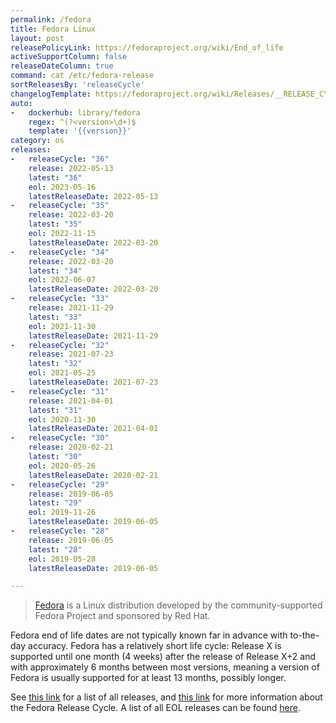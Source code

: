 ```yaml
---
permalink: /fedora
title: Fedora Linux
layout: post
releasePolicyLink: https://fedoraproject.org/wiki/End_of_life
activeSupportColumn: false
releaseDateColumn: true
command: cat /etc/fedora-release
sortReleasesBy: 'releaseCycle'
changelogTemplate: https://fedoraproject.org/wiki/Releases/__RELEASE_CYCLE__/ChangeSet?rd=Releases/__RELEASE_CYCLE__
auto:
-   dockerhub: library/fedora
    regex: ^(?<version>\d+)$
    template: '{{version}}'
category: os
releases:
-   releaseCycle: "36"
    release: 2022-05-13
    latest: "36"
    eol: 2023-05-16
    latestReleaseDate: 2022-05-13
-   releaseCycle: "35"
    release: 2022-03-20
    latest: "35"
    eol: 2022-11-15
    latestReleaseDate: 2022-03-20
-   releaseCycle: "34"
    release: 2022-03-20
    latest: "34"
    eol: 2022-06-07
    latestReleaseDate: 2022-03-20
-   releaseCycle: "33"
    release: 2021-11-29
    latest: "33"
    eol: 2021-11-30
    latestReleaseDate: 2021-11-29
-   releaseCycle: "32"
    release: 2021-07-23
    latest: "32"
    eol: 2021-05-25
    latestReleaseDate: 2021-07-23
-   releaseCycle: "31"
    release: 2021-04-01
    latest: "31"
    eol: 2020-11-30
    latestReleaseDate: 2021-04-01
-   releaseCycle: "30"
    release: 2020-02-21
    latest: "30"
    eol: 2020-05-26
    latestReleaseDate: 2020-02-21
-   releaseCycle: "29"
    release: 2019-06-05
    latest: "29"
    eol: 2019-11-26
    latestReleaseDate: 2019-06-05
-   releaseCycle: "28"
    release: 2019-06-05
    latest: "28"
    eol: 2019-05-28
    latestReleaseDate: 2019-06-05

---
```


> [Fedora](https://getfedora.org/) is a Linux distribution developed by the community-supported Fedora Project and sponsored by Red Hat.

Fedora end of life dates are not typically known far in advance with to-the-day accuracy. Fedora has a relatively short life cycle: Release X is supported until one month (4 weeks) after the release of Release X+2 and with approximately 6 months between most versions, meaning a version of Fedora is usually supported for at least 13 months, possibly longer.

See [this link](https://fedoraproject.org/wiki/Releases) for a list of all releases, and [this link](https://fedoraproject.org/wiki/Fedora_Release_Life_Cycle) for more information about the Fedora Release Cycle. A list of all EOL releases can be found [here](https://fedoraproject.org/wiki/End_of_life).
